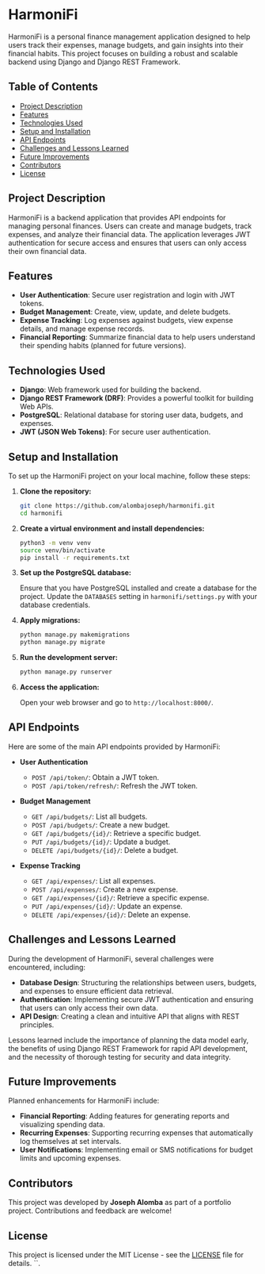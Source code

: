 
# HarmoniFi

HarmoniFi is a personal finance management application designed to help users track their expenses, manage budgets, and gain insights into their financial habits. This project focuses on building a robust and scalable backend using Django and Django REST Framework.

## Table of Contents

- [Project Description](#project-description)
- [Features](#features)
- [Technologies Used](#technologies-used)
- [Setup and Installation](#setup-and-installation)
- [API Endpoints](#api-endpoints)
- [Challenges and Lessons Learned](#challenges-and-lessons-learned)
- [Future Improvements](#future-improvements)
- [Contributors](#contributors)
- [License](#license)

## Project Description

HarmoniFi is a backend application that provides API endpoints for managing personal finances. Users can create and manage budgets, track expenses, and analyze their financial data. The application leverages JWT authentication for secure access and ensures that users can only access their own financial data.

## Features

- **User Authentication**: Secure user registration and login with JWT tokens.
- **Budget Management**: Create, view, update, and delete budgets.
- **Expense Tracking**: Log expenses against budgets, view expense details, and manage expense records.
- **Financial Reporting**: Summarize financial data to help users understand their spending habits (planned for future versions).

## Technologies Used

- **Django**: Web framework used for building the backend.
- **Django REST Framework (DRF)**: Provides a powerful toolkit for building Web APIs.
- **PostgreSQL**: Relational database for storing user data, budgets, and expenses.
- **JWT (JSON Web Tokens)**: For secure user authentication.

## Setup and Installation

To set up the HarmoniFi project on your local machine, follow these steps:

1. **Clone the repository:**

   ```bash
   git clone https://github.com/alombajoseph/harmonifi.git
   cd harmonifi
   ```

2. **Create a virtual environment and install dependencies:**

   ```bash
   python3 -m venv venv
   source venv/bin/activate
   pip install -r requirements.txt
   ```

3. **Set up the PostgreSQL database:**

   Ensure that you have PostgreSQL installed and create a database for the project. Update the `DATABASES` setting in `harmonifi/settings.py` with your database credentials.

4. **Apply migrations:**

   ```bash
   python manage.py makemigrations
   python manage.py migrate
   ```

5. **Run the development server:**

   ```bash
   python manage.py runserver
   ```

6. **Access the application:**

   Open your web browser and go to `http://localhost:8000/`.

## API Endpoints

Here are some of the main API endpoints provided by HarmoniFi:

- **User Authentication**
  - `POST /api/token/`: Obtain a JWT token.
  - `POST /api/token/refresh/`: Refresh the JWT token.

- **Budget Management**
  - `GET /api/budgets/`: List all budgets.
  - `POST /api/budgets/`: Create a new budget.
  - `GET /api/budgets/{id}/`: Retrieve a specific budget.
  - `PUT /api/budgets/{id}/`: Update a budget.
  - `DELETE /api/budgets/{id}/`: Delete a budget.

- **Expense Tracking**
  - `GET /api/expenses/`: List all expenses.
  - `POST /api/expenses/`: Create a new expense.
  - `GET /api/expenses/{id}/`: Retrieve a specific expense.
  - `PUT /api/expenses/{id}/`: Update an expense.
  - `DELETE /api/expenses/{id}/`: Delete an expense.

## Challenges and Lessons Learned

During the development of HarmoniFi, several challenges were encountered, including:

- **Database Design**: Structuring the relationships between users, budgets, and expenses to ensure efficient data retrieval.
- **Authentication**: Implementing secure JWT authentication and ensuring that users can only access their own data.
- **API Design**: Creating a clean and intuitive API that aligns with REST principles.

Lessons learned include the importance of planning the data model early, the benefits of using Django REST Framework for rapid API development, and the necessity of thorough testing for security and data integrity.

## Future Improvements

Planned enhancements for HarmoniFi include:

- **Financial Reporting**: Adding features for generating reports and visualizing spending data.
- **Recurring Expenses**: Supporting recurring expenses that automatically log themselves at set intervals.
- **User Notifications**: Implementing email or SMS notifications for budget limits and upcoming expenses.

## Contributors

This project was developed by **Joseph Alomba** as part of a portfolio project. Contributions and feedback are welcome!

## License

This project is licensed under the MIT License - see the [LICENSE](LICENSE) file for details.
``.
